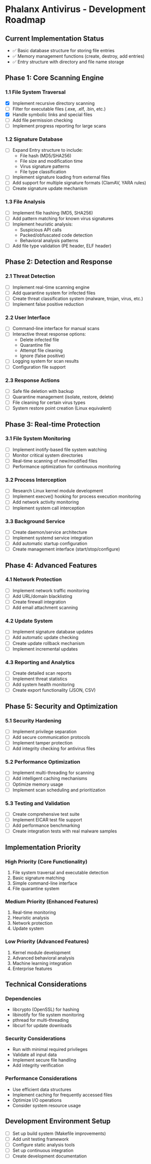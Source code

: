 # Phalanx Antivirus - Development Roadmap

## Current Implementation Status
- ✅ Basic database structure for storing file entries
- ✅ Memory management functions (create, destroy, add entries)
- ✅ Entry structure with directory and file name storage

## Phase 1: Core Scanning Engine

### 1.1 File System Traversal
- [X] Implement recursive directory scanning
- [ ] Filter for executable files (.exe, .elf, .bin, etc.)
- [X] Handle symbolic links and special files
- [ ] Add file permission checking
- [ ] Implement progress reporting for large scans

### 1.2 Signature Database
- [ ] Expand Entry structure to include:
  - File hash (MD5/SHA256)
  - File size and modification time
  - Virus signature patterns
  - File type classification
- [ ] Implement signature loading from external files
- [ ] Add support for multiple signature formats (ClamAV, YARA rules)
- [ ] Create signature update mechanism

### 1.3 File Analysis
- [ ] Implement file hashing (MD5, SHA256)
- [ ] Add pattern matching for known virus signatures
- [ ] Implement heuristic analysis:
  - Suspicious API calls
  - Packed/obfuscated code detection
  - Behavioral analysis patterns
- [ ] Add file type validation (PE header, ELF header)

## Phase 2: Detection and Response

### 2.1 Threat Detection
- [ ] Implement real-time scanning engine
- [ ] Add quarantine system for infected files
- [ ] Create threat classification system (malware, trojan, virus, etc.)
- [ ] Implement false positive reduction

### 2.2 User Interface
- [ ] Command-line interface for manual scans
- [ ] Interactive threat response options:
  - Delete infected file
  - Quarantine file
  - Attempt file cleaning
  - Ignore (false positive)
- [ ] Logging system for scan results
- [ ] Configuration file support

### 2.3 Response Actions
- [ ] Safe file deletion with backup
- [ ] Quarantine management (isolate, restore, delete)
- [ ] File cleaning for certain virus types
- [ ] System restore point creation (Linux equivalent)

## Phase 3: Real-time Protection

### 3.1 File System Monitoring
- [ ] Implement inotify-based file system watching
- [ ] Monitor critical system directories
- [ ] Real-time scanning of new/modified files
- [ ] Performance optimization for continuous monitoring

### 3.2 Process Interception
- [ ] Research Linux kernel module development
- [ ] Implement execve() hooking for process execution monitoring
- [ ] Add network activity monitoring
- [ ] Implement system call interception

### 3.3 Background Service
- [ ] Create daemon/service architecture
- [ ] Implement systemd service integration
- [ ] Add automatic startup configuration
- [ ] Create management interface (start/stop/configure)

## Phase 4: Advanced Features

### 4.1 Network Protection
- [ ] Implement network traffic monitoring
- [ ] Add URL/domain blacklisting
- [ ] Create firewall integration
- [ ] Add email attachment scanning

### 4.2 Update System
- [ ] Implement signature database updates
- [ ] Add automatic update checking
- [ ] Create update rollback mechanism
- [ ] Implement incremental updates

### 4.3 Reporting and Analytics
- [ ] Create detailed scan reports
- [ ] Implement threat statistics
- [ ] Add system health monitoring
- [ ] Create export functionality (JSON, CSV)

## Phase 5: Security and Optimization

### 5.1 Security Hardening
- [ ] Implement privilege separation
- [ ] Add secure communication protocols
- [ ] Implement tamper protection
- [ ] Add integrity checking for antivirus files

### 5.2 Performance Optimization
- [ ] Implement multi-threading for scanning
- [ ] Add intelligent caching mechanisms
- [ ] Optimize memory usage
- [ ] Implement scan scheduling and prioritization

### 5.3 Testing and Validation
- [ ] Create comprehensive test suite
- [ ] Implement EICAR test file support
- [ ] Add performance benchmarking
- [ ] Create integration tests with real malware samples

## Implementation Priority

### High Priority (Core Functionality)
1. File system traversal and executable detection
2. Basic signature matching
3. Simple command-line interface
4. File quarantine system

### Medium Priority (Enhanced Features)
1. Real-time monitoring
2. Heuristic analysis
3. Network protection
4. Update system

### Low Priority (Advanced Features)
1. Kernel module development
2. Advanced behavioral analysis
3. Machine learning integration
4. Enterprise features

## Technical Considerations

### Dependencies
- libcrypto (OpenSSL) for hashing
- libinotify for file system monitoring
- pthread for multi-threading
- libcurl for update downloads

### Security Considerations
- Run with minimal required privileges
- Validate all input data
- Implement secure file handling
- Add integrity verification

### Performance Considerations
- Use efficient data structures
- Implement caching for frequently accessed files
- Optimize I/O operations
- Consider system resource usage

## Development Environment Setup
- [ ] Set up build system (Makefile improvements)
- [ ] Add unit testing framework
- [ ] Configure static analysis tools
- [ ] Set up continuous integration
- [ ] Create development documentation